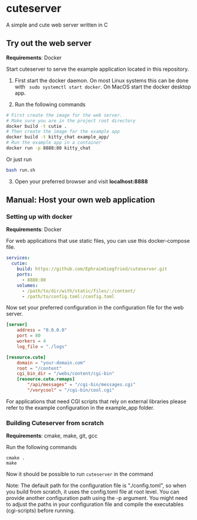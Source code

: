 # cuteserver

A simple and cute web server written in C

## Try out the web server

**Requirements**: Docker

Start cuteserver to serve the example application located in this repository.

1. First start the docker daemon. On most Linux systems this can be done with ` sudo systemctl start docker`. On MacOS start the docker desktop app.

2. Run the following commands

```bash
# First create the image for the web server.
# Make sure you are in the project root directory
docker build -t cutie .
# Then create the image for the example app
docker build -t kitty_chat example_app/
# Run the example app in a container
docker run -p 8888:80 kitty_chat
```

Or just run

```bash
bash run.sh
```

3. Open your preferred browser and visit **localhost:8888**

## Manual: Host your own web application

### Setting up with docker

**Requirements**: Docker

For web applications that use static files, you can use this docker-compose file.
```yaml
services:
  cutie:
    build: https://github.com/EphraimSiegfried/cuteserver.git
    ports:
      - 8888:80
    volumes:
      - /path/to/dir/with/static/files/:/content/
      - /path/to/config.toml:/config.toml
```

Now set your preferred configuration in the configuration file for the web server. 

```TOML
[server]
    address = "0.0.0.0" 
    port = 80 
    workers = 4
    log_file = "./logs"

[resource.cute]
    domain = "your-domain.com"
    root = "/content"
    cgi_bin_dir = "/webs/content/cgi-bin"
    [resource.cute.remaps]
        "/api/messages" = "/cgi-bin/messages.cgi"
        "/verycool" = "/cgi-bin/cool.cgi"
```


For applications that need CGI scripts that rely on external libraries please refer to the example configuration in the example_app folder.

### Building Cuteserver from scratch

**Requirements**: cmake, make, git, gcc

Run the following commands

```
cmake .
make
```

Now it should be possible to run `cuteserver` in the command 

Note: The default path for the configuration file is "./config.toml", so when you build from scratch, it uses the config.toml file at root level. You can provide another configuration path using the -p argument. You might need to adjust the paths in your configuration file and compile the executables (cgi-scripts) before running. 
